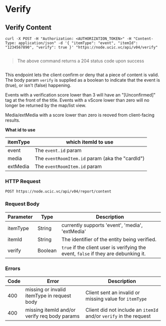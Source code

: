 # Verify

## Verify Content

```shell
curl -X POST -H "Authorization: <AUTHORIZATION_TOKEN>" -H "Content-Type: application/json" -d '{ "itemType": "event", "itemId": "1234567890", "verify": true }' "https://node.ucic.vc/api/v04/verify"
```
```javascript

```

> The above command returns a 204 status code upon success

```json

```

This endpoint lets the client confirm or deny that a piece of content is valid. The body param `verify` is supplied as a boolean to indicate that the event is (true), or isn't (false) happening.   

Events with a verification score lower than 3 will have an "[Unconfirmed]" tag at the front of the title. Events with a vScore lower than zero will no longer be returned by the map/list view.  

Media/extMedia with a score lower than zero is reoved from client-facing results.

**What id to use**

| itemType | which itemId to use                      |
| -------- | ---------------------------------------- |
| event    | The `event.id` param                     |
| media    | The `eventRoomItem.id` param (aka the "cardId") |
| extMedia | The `eventRoomItem.id` param             |

### HTTP Request

`POST https://node.ucic.vc/api/v04/report/content`

### Request Body

| Parameter | Type    | Description                              |
| --------- | ------- | ---------------------------------------- |
| itemType  | String  | currently supports 'event', 'media', 'extMedia' |
| itemId    | String  | The identifier of the entity being verified. |
| verify    | Boolean | `true` if the client user is verifying the event, `false` if they are debunking it. |

### Errors

| Code | Error                                    | Description                              |
| ---- | ---------------------------------------- | ---------------------------------------- |
| 400  | missing or invalid itemType in request body | Client sent an invalid or missing value for `itemType` |
| 400  | missing itemId and/or verify req body params | Client did not include an `itemId` and/or `verify` in the request |

